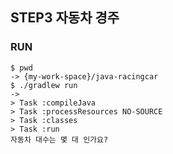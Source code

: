 ## STEP3 자동차 경주

### RUN
```shell
$ pwd
-> {my-work-space}/java-racingcar
$ ./gradlew run
-> 
> Task :compileJava
> Task :processResources NO-SOURCE
> Task :classes
> Task :run
자동차 대수는 몇 대 인가요?

```